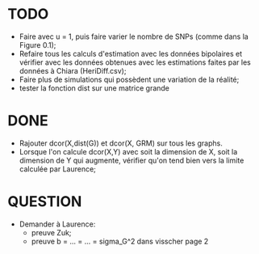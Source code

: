 # TODO

- Faire avec u = 1, puis faire varier le nombre de SNPs (comme dans la Figure 0.1);
- Refaire tous les calculs d'estimation avec les données bipolaires et vérifier avec les données obtenues avec les estimations faites par les données à Chiara (HeriDiff.csv);
- Faire plus de simulations qui possèdent une variation de la réalité;
- tester la fonction dist sur une matrice grande

# DONE
- Rajouter dcor(X,dist(G)) et dcor(X, GRM) sur tous les graphs.
- Lorsque l'on calcule dcor(X,Y) avec soit la dimension de X, soit la dimension de Y qui augmente, vérifier qu'on tend bien vers la limite calculée par Laurence;


# QUESTION
- Demander à Laurence:
    - preuve Zuk;
    - preuve b = ... = ... = sigma_G^2 dans visscher page 2
